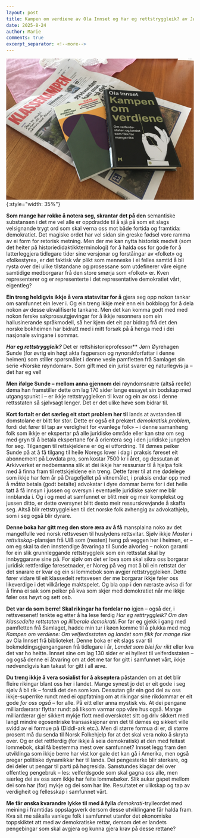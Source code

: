 ```yaml
---
layout: post
title: Kampen om verdiene av Ola Innset og Har eg rettstryggleik? av Jørn Øyrehagen Sunde
date: 2025-8-24
author: Marie
comments: true
excerpt_separator: <!--more-->
---
```


![Bøkene Kampen om verdiene og Har eg rettstryggleik? ligg oppå eit nummer av avisa Klassekampen](/images/rettstryggleik.jpeg){:style="width: 35%"}

**Som mange har rokke å notera seg, skrantar det på den** semantiske substansen i det me vel alle er oppdradde til å sjå på som eit slags velsignande trygt ord som skal verna oss mot både fortida og framtida: demokratiet. Det magiske ordet har vel sidan sin greske fødsel vore ramma av ei form for retorisk metning. Men der me kan nytta historisk medvit (som det heiter på historiedidaktikkterminologi) for å halda oss for gode for å latterleggjera tidlegare tider sine versjonar og forståingar av «folket» og «folkestyre», er det faktisk vår plikt som menneske i ei felles samtid å bli rysta over dei ulike tilstandane og prosessane som utdefinerer våre eigne samtidige medborgarar frå den store smørja som «folket» er. Kven representerer og er representerte i det representative demokratiet vårt, eigentleg? <!--more-->

**Ein treng heldigvis ikkje å vera statsvitar for å** gjera seg opp nokon tankar om samfunnet ein lever i. Og ein treng ikkje meir enn ein bokblogg for å dela nokon av desse ukvalifiserte tankane. Men det kan komma godt med med nokon ferske sakprosautgjevingar for å ikkje resonnera som ein hallusinerande språkmodell, så her kjem det eit par bidrag frå det den norske bokheimen har bidratt med i mitt forsøk på å henga med i dei nasjonale svingane i sommar.

***Har eg rettstryggleik?*** Det er rettshistorieprofessor** Jørn Øyrehagen Sunde (for øvrig ein høgt akta fagperson og nynorskforfattar i denne heimen) som stiller spørsmålet i denne vesle pamfletten frå Samlaget sin serie «Norske røyndomar». Som gift med ein jurist svarer eg naturlegvis ja – det har eg vel!

**Men ifølge Sunde – mellom anna gjennom dei** røyndomsnære (altså reelle) døma han framstiller dette om lag 170 sider lange essayet sin bodskap med utgangspunkt i – er ikkje rettstryggleiken til kvar og ein av oss i denne rettsstaten så sjølvsagt lenger. Det er det ulike høve som bidrar til.

**Kort fortalt er det særleg eit stort problem her til** lands at avstanden til domstolane er blitt for stor. Dette er også eit prekært *demokratisk problem*, fordi det fører til tap av verdigheit for «vanlege folk» – i denne samanheng folk som ikkje er ekspertar på alle juridiske område eller kan strø om seg med gryn til å betala ekspertane for å orientera seg i den juridiske jungelen for seg. Tilgangen til rettskjeldene er òg ei utfordring. Til dømes peiker Sunde på at å få tilgang til heile Noregs lover i dag i praksis føreset eit abonnement på Lovdata pro, som kostar 7500 kr i året, og dessutan at Arkivverket er nedbemanna slik at dei ikkje har ressursar til å hjelpa folk med å finna fram til rettskjeldene ein treng. Dette fører til at me dødelege som ikkje har fem år på Dragefjellet på vitnemålet, i praksis endar opp med å *måtta* betala (godt betalte) advokatar i dyre dommar berre for i det heile tatt å få innsyn i jussen og oversyn i eventuelle juridiske saker me blir innblanda i. Og i og med at samfunnet er blitt meir og meir komplekst og jussen ditto, er dette oversynet blitt desto meir ressurskrevjande å skaffa seg. Altså blir rettstryggleiken til det norske folk avhengig av advokathjelp, som i seg også blir dyrare.

**Denne boka har gitt meg den store æra av å få** mansplaina noko av det mangelfulle ved norsk rettsvesen til huslydens rettsvitar. Sjølv ikkje *Master i rettvitskap*-plansjen frå UiB som (nesten) heng på veggen her i heimen, er – om eg skal ta den innstendige åtvaringa til Sunde alvorleg – nokon garanti for ein slik grunnleggande rettstryggleik som ein rettsstat skal by innbyggarane sine på. For sjølv om det er lova som skal sikra oss borgarar juridisk rettferdige føresetnader, er Noreg på veg mot å bli ein rettstat der det snarare er kvar og ein si lommebok som avgjer rettstryggleiken. Dette fører vidare til eit klassedelt rettsvesen der me borgarar ikkje føler oss likeverdige i det vilkårlege maktspelet. Og bla opp i den næraste avisa di for å finna ei sak som peiker på kva som skjer med demokratiet når me ikkje føler oss høyrt og sett osb.


**Det var da som berre! Skal rikingar ha fordelar no** igjen – også der, i rettsvesenet! tenkte eg etter å ha lese ferdig *Har eg retttryggleik? Om den klassedelte rettstaten og illiberale demokrati*. For før eg gjekk i gang med pamfletten frå Samlaget, hadde min tur i køen komme til å plukka med meg *Kampen om verdiene: Om velferdsstaten og landet som fikk for mange rike* av Ola Innset frå biblioteket. Denne boka er eit slags svar til bokmeldingsgjengangaren frå tidlegare i år, *Landet som blei for rikt* eller kva det var ho heitte. Innset sine om lag 130 sider er ei hyllest til velferdsstaten – og også denne ei åtvaring om at det me tar for gitt i samfunnet vårt, ikkje nødvendigvis kan takast for gitt i all æve. 

**Du treng ikkje å vera sosialist for å akseptera** påstanden om at det blir fleire rikingar blant oss her i landet. Mange synest jo det er eit gode i seg sjølv å bli rik – forstå det den som kan. Dessutan går ein god del av oss ikkje-superrike rundt med ei oppfatning om at rikingar sine rikdommar er eit gode *for oss også* – for alle. På eitt eller anna mystisk vis. At dei pengane milliardærarar flyttar rundt på liksom varmar opp våre hus også. Mange milliardærar gjer sikkert mykje flott med overskotet sitt og driv sikkert med langt mindre egosentriske transasksjonar enn det til dømes eg sikkert ville svidd av ei formue på (Diddl-ark etc.). Men di større formua di er, di større prosent må du senda til Norsk Folkehjelp for at det skal vera noko å skryta over. Og er det rettferdig (for ikkje å seia demokratisk) at den med feitast lommebok, skal få bestemma mest over samfunnet? Innset legg fram den utviklinga som ikkje berre har vist kor gale det kan gå i Amerika, men også pregar politiske dynamikkar her til lands. Dei pengesterke blir sterkare, og dei deler ut pengar til parti på høgresida. Samstundes klagar dei over offentleg pengebruk – les: velferdsgode som skal gagna oss alle, men særleg dei av oss som ikkje har feite lommebøker. Slik aukar gapet mellom dei som har (for) mykje og dei som har lite. Resultatet er ulikskap og tap av verdigheit og fellesskap i samfunnet vårt.

**Me får ønska kvarandre lykke til med å fylla** *demokrati*-trylleordet med meining i framtidas oppslagsverk dersom desse utviklingane får halda fram. Kva sit me såkalla vanlege folk i samfunnet utanfor det økonomiske toppskiktet att med av demokratiske rettar, dersom det er landets pengebingar som skal avgjera og kunna gjera krav på desse rettane?